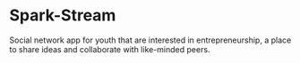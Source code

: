 # Spark-Stream
Social network app for youth that are interested in entrepreneurship, a place to share ideas and collaborate with like-minded peers.
